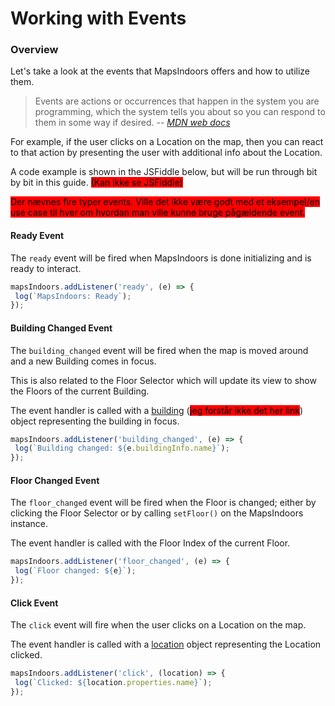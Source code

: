 # Working with Events

### Overview[​](https://docs.mapsindoors.com/working-with-events#overview) <a href="#overview" id="overview"></a>

Let's take a look at the events that MapsIndoors offers and how to utilize them.

> Events are actions or occurrences that happen in the system you are programming, which the system tells you about so you can respond to them in some way if desired. -- [_MDN web docs_](https://developer.mozilla.org/en-US/docs/Learn/JavaScript/Building\_blocks/Events)

For example, if the user clicks on a Location on the map, then you can react to that action by presenting the user with additional info about the Location.

A code example is shown in the JSFiddle below, but will be run through bit by bit in this guide. <mark style="background-color:red;">(Kan ikke se JSFiddle)</mark>



<mark style="background-color:red;">Der nævnes fire typer events. Ville det ikke være godt med et eksempel/en use case til hver om hvordan man ville kunne bruge pågældende event.</mark>&#x20;

#### Ready Event[​](https://docs.mapsindoors.com/working-with-events#ready-event) <a href="#ready-event" id="ready-event"></a>

The `ready` event will be fired when MapsIndoors is done initializing and is ready to interact.

```javascript
mapsIndoors.addListener('ready', (e) => {
 log(`MapsIndoors: Ready`);
});
```

#### Building Changed Event[​](https://docs.mapsindoors.com/working-with-events#building-changed-event-1) <a href="#building-changed-event-1" id="building-changed-event-1"></a>

The `building_changed` event will be fired when the map is moved around and a new Building comes in focus.

This is also related to the Floor Selector which will update its view to show the Floors of the current Building.

The event handler is called with a [building](https://app.mapsindoors.com/mapsindoors/js/sdk/latest/docs/global.html#Building) (<mark style="background-color:red;">jeg forstår ikke det her link</mark>) object representing the building in focus.

```javascript
mapsIndoors.addListener('building_changed', (e) => {
 log(`Building changed: ${e.buildingInfo.name}`);
});
```

#### Floor Changed Event[​](https://docs.mapsindoors.com/working-with-events#floor-changed-event-1) <a href="#floor-changed-event-1" id="floor-changed-event-1"></a>

The `floor_changed` event will be fired when the Floor is changed; either by clicking the Floor Selector or by calling `setFloor()` on the MapsIndoors instance.

The event handler is called with the Floor Index of the current Floor.

```javascript
mapsIndoors.addListener('floor_changed', (e) => {
 log(`Floor changed: ${e}`);
});
```

#### Click Event[​](https://docs.mapsindoors.com/working-with-events#click-event) <a href="#click-event" id="click-event"></a>

The `click` event will fire when the user clicks on a Location on the map.

The event handler is called with a [location](https://app.mapsindoors.com/mapsindoors/js/sdk/latest/docs/global.html#Location) object representing the Location clicked.

```javascript
mapsIndoors.addListener('click', (location) => {
 log(`Clicked: ${location.properties.name}`);
});
```
